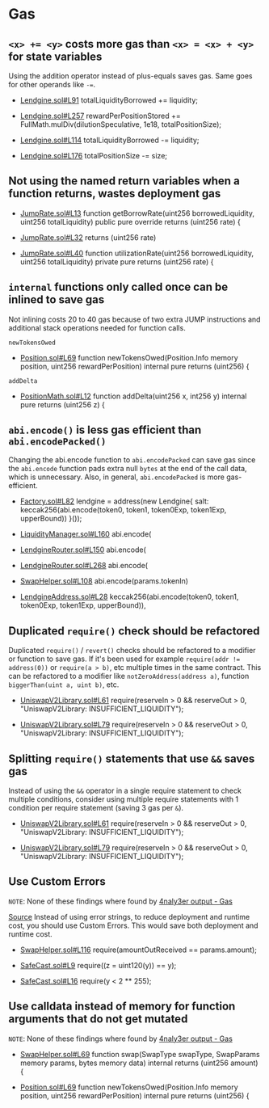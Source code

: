 
# Gas

## `<x> += <y>` costs more gas than `<x> = <x> + <y>` for state variables

Using the addition operator instead of plus-equals saves gas. Same goes for other operands like `-=`.

- [Lendgine.sol#L91](https://github.com/code-423n4/2023-01-numoen/blob/2ad9a73d793ea23a25a381faadc86ae0c8cb5913/src/core/Lendgine.sol#L91)
    totalLiquidityBorrowed += liquidity;

- [Lendgine.sol#L257](https://github.com/code-423n4/2023-01-numoen/blob/2ad9a73d793ea23a25a381faadc86ae0c8cb5913/src/core/Lendgine.sol#L257)
    rewardPerPositionStored += FullMath.mulDiv(dilutionSpeculative, 1e18, totalPositionSize);

- [Lendgine.sol#L114](https://github.com/code-423n4/2023-01-numoen/blob/2ad9a73d793ea23a25a381faadc86ae0c8cb5913/src/core/Lendgine.sol#L114)
    totalLiquidityBorrowed -= liquidity;

- [Lendgine.sol#L176](https://github.com/code-423n4/2023-01-numoen/blob/2ad9a73d793ea23a25a381faadc86ae0c8cb5913/src/core/Lendgine.sol#L176)
    totalPositionSize -= size;


## Not using the named return variables when a function returns, wastes deployment gas


- [JumpRate.sol#L13](https://github.com/code-423n4/2023-01-numoen/blob/2ad9a73d793ea23a25a381faadc86ae0c8cb5913/src/core/JumpRate.sol#L13)
  function getBorrowRate(uint256 borrowedLiquidity, uint256 totalLiquidity) public pure override returns (uint256 rate) {

- [JumpRate.sol#L32](https://github.com/code-423n4/2023-01-numoen/blob/2ad9a73d793ea23a25a381faadc86ae0c8cb5913/src/core/JumpRate.sol#L32)
    returns (uint256 rate)

- [JumpRate.sol#L40](https://github.com/code-423n4/2023-01-numoen/blob/2ad9a73d793ea23a25a381faadc86ae0c8cb5913/src/core/JumpRate.sol#L40)
  function utilizationRate(uint256 borrowedLiquidity, uint256 totalLiquidity) private pure returns (uint256 rate) {


## `internal` functions only called once can be inlined to save gas

Not inlining costs 20 to 40 gas because of two extra JUMP instructions and additional stack operations needed for function calls.

`newTokensOwed`

- [Position.sol#L69](https://github.com/code-423n4/2023-01-numoen/blob/2ad9a73d793ea23a25a381faadc86ae0c8cb5913/src/core/libraries/Position.sol#L69)
  function newTokensOwed(Position.Info memory position, uint256 rewardPerPosition) internal pure returns (uint256) {

`addDelta`

- [PositionMath.sol#L12](https://github.com/code-423n4/2023-01-numoen/blob/2ad9a73d793ea23a25a381faadc86ae0c8cb5913/src/core/libraries/PositionMath.sol#L12)
  function addDelta(uint256 x, int256 y) internal pure returns (uint256 z) {








## `abi.encode()` is less gas efficient than `abi.encodePacked()`

Changing the abi.encode function to `abi.encodePacked` can save gas since the `abi.encode` function pads extra null `bytes` at the end of the call data, which is unnecessary. Also, in general, `abi.encodePacked` is more gas-efficient.

- [Factory.sol#L82](https://github.com/code-423n4/2023-01-numoen/blob/2ad9a73d793ea23a25a381faadc86ae0c8cb5913/src/core/Factory.sol#L82)
    lendgine = address(new Lendgine{ salt: keccak256(abi.encode(token0, token1, token0Exp, token1Exp, upperBound)) }());

- [LiquidityManager.sol#L160](https://github.com/code-423n4/2023-01-numoen/blob/2ad9a73d793ea23a25a381faadc86ae0c8cb5913/src/periphery/LiquidityManager.sol#L160)
      abi.encode(

- [LendgineRouter.sol#L150](https://github.com/code-423n4/2023-01-numoen/blob/2ad9a73d793ea23a25a381faadc86ae0c8cb5913/src/periphery/LendgineRouter.sol#L150)
      abi.encode(

- [LendgineRouter.sol#L268](https://github.com/code-423n4/2023-01-numoen/blob/2ad9a73d793ea23a25a381faadc86ae0c8cb5913/src/periphery/LendgineRouter.sol#L268)
      abi.encode(

- [SwapHelper.sol#L108](https://github.com/code-423n4/2023-01-numoen/blob/2ad9a73d793ea23a25a381faadc86ae0c8cb5913/src/periphery/SwapHelper.sol#L108)
        abi.encode(params.tokenIn)

- [LendgineAddress.sol#L28](https://github.com/code-423n4/2023-01-numoen/blob/2ad9a73d793ea23a25a381faadc86ae0c8cb5913/src/periphery/libraries/LendgineAddress.sol#L28)
              keccak256(abi.encode(token0, token1, token0Exp, token1Exp, upperBound)),







## Duplicated `require()` check should be refactored

Duplicated `require()` / `revert()` checks should be refactored to a modifier or function to save gas. If it's been used for example `require(addr != address(0))` or `require(a > b)`, etc multiple times in the same contract. This can be refactored to a modifier like `notZeroAddress(address a)`, function `biggerThan(uint a, uint b)`, etc.

- [UniswapV2Library.sol#L61](https://github.com/code-423n4/2023-01-numoen/blob/2ad9a73d793ea23a25a381faadc86ae0c8cb5913/src/periphery/UniswapV2/libraries/UniswapV2Library.sol#L61)
    require(reserveIn > 0 && reserveOut > 0, "UniswapV2Library: INSUFFICIENT_LIQUIDITY");

- [UniswapV2Library.sol#L79](https://github.com/code-423n4/2023-01-numoen/blob/2ad9a73d793ea23a25a381faadc86ae0c8cb5913/src/periphery/UniswapV2/libraries/UniswapV2Library.sol#L79)
    require(reserveIn > 0 && reserveOut > 0, "UniswapV2Library: INSUFFICIENT_LIQUIDITY");



## Splitting `require()` statements that use `&&` saves gas

Instead of using the `&&` operator in a single require statement to check multiple conditions, consider using multiple require statements with 1 condition per require statement (saving 3 gas per `&`).


- [UniswapV2Library.sol#L61](https://github.com/code-423n4/2023-01-numoen/blob/2ad9a73d793ea23a25a381faadc86ae0c8cb5913/src/periphery/UniswapV2/libraries/UniswapV2Library.sol#L61)
    require(reserveIn > 0 && reserveOut > 0, "UniswapV2Library: INSUFFICIENT_LIQUIDITY");

- [UniswapV2Library.sol#L79](https://github.com/code-423n4/2023-01-numoen/blob/2ad9a73d793ea23a25a381faadc86ae0c8cb5913/src/periphery/UniswapV2/libraries/UniswapV2Library.sol#L79)
    require(reserveIn > 0 && reserveOut > 0, "UniswapV2Library: INSUFFICIENT_LIQUIDITY");


## Use Custom Errors

`NOTE`: None of these findings where found by [4naly3er output - Gas](LINKKKKKKK)

[Source](https://blog.soliditylang.org/2021/04/21/custom-errors/) Instead of using error strings, to reduce deployment and runtime cost, you should use Custom Errors. This would save both deployment and runtime cost.


- [SwapHelper.sol#L116](https://github.com/code-423n4/2023-01-numoen/blob/2ad9a73d793ea23a25a381faadc86ae0c8cb5913/src/periphery/SwapHelper.sol#L116)
        require(amountOutReceived == params.amount);


- [SafeCast.sol#L9](https://github.com/code-423n4/2023-01-numoen/blob/2ad9a73d793ea23a25a381faadc86ae0c8cb5913/src/libraries/SafeCast.sol#L9)
    require((z = uint120(y)) == y);

- [SafeCast.sol#L16](https://github.com/code-423n4/2023-01-numoen/blob/2ad9a73d793ea23a25a381faadc86ae0c8cb5913/src/libraries/SafeCast.sol#L16)
    require(y < 2 ** 255);




## Use calldata instead of memory for function arguments that do not get mutated

`NOTE`: None of these findings where found by [4naly3er output - Gas](LINKKKKKKK)


- [SwapHelper.sol#L69](https://github.com/code-423n4/2023-01-numoen/blob/2ad9a73d793ea23a25a381faadc86ae0c8cb5913/src/periphery/SwapHelper.sol#L69)
  function swap(SwapType swapType, SwapParams memory params, bytes memory data) internal returns (uint256 amount) {

- [Position.sol#L69](https://github.com/code-423n4/2023-01-numoen/blob/2ad9a73d793ea23a25a381faadc86ae0c8cb5913/src/core/libraries/Position.sol#L69)
  function newTokensOwed(Position.Info memory position, uint256 rewardPerPosition) internal pure returns (uint256) {

